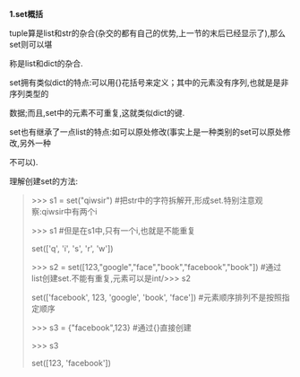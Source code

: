 **1.set概括**

tuple算是list和str的杂合\(杂交的都有自己的优势,上一节的末后已经显示了\),那么set则可以堪

称是list和dict的杂合.

set拥有类似dict的特点:可以用{}花括号来定义；其中的元素没有序列,也就是是非序列类型的

数据;而且,set中的元素不可重复,这就类似dict的键.

set也有继承了一点list的特点:如可以原处修改\(事实上是一种类别的set可以原处修改,另外一种

不可以\).

理解创建set的方法:

> &gt;&gt;&gt; s1 = set\("qiwsir"\) \#把str中的字符拆解开,形成set.特别注意观察:qiwsir中有两个i
>
> &gt;&gt;&gt; s1 \#但是在s1中,只有一个i,也就是不能重复
>
> set\(\['q', 'i', 's', 'r', 'w'\]\)
>
> &gt;&gt;&gt; s2 = set\(\[123,"google","face","book","facebook","book"\]\) \#通过list创建set.不能有重复,元素可以是int/&gt;&gt;&gt; s2
>
> set\(\['facebook', 123, 'google', 'book', 'face'\]\) \#元素顺序排列不是按照指定顺序
>
> &gt;&gt;&gt; s3 = {"facebook",123} \#通过{}直接创建
>
> &gt;&gt;&gt; s3
>
> set\(\[123, 'facebook'\]\)



